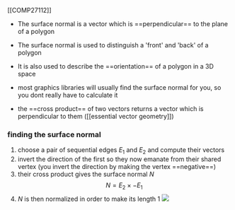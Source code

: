 [[COMP27112]]

- The surface normal is a vector which is ==perpendicular== to the plane of a polygon
- The surface normal is used to distinguish a 'front' and 'back' of a polygon
- It is also used to describe the ==orientation== of a polygon in a 3D space
- most graphics libraries will usually find the surface normal for you, so you dont really have to calculate it

- the ==cross product== of two vectors returns a vector which is perpendicular to them ([[essential vector geometry]])

### finding the surface normal
1. choose a pair of sequential edges $E_1$ and $E_2$ and compute their vectors
2. invert the direction of the first so they now emanate from their shared vertex (you invert the direction by making the vertex ==negative==)
3. their cross product gives the surface normal $N$
$$N = E_2 \times -E_1$$
4. $N$ is then normalized in order to make its length 1
![](https://i.imgur.com/c3X6UyS.png)
